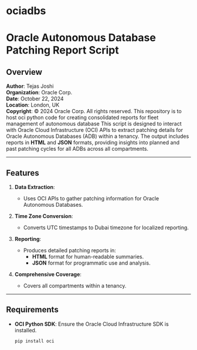 # ociadbs
# Oracle Autonomous Database Patching Report Script

## Overview
**Author**: Tejas Joshi  
**Organization**: Oracle Corp.  
**Date**: October 22, 2024  
**Location**: London, UK  
**Copyright**: © 2024 Oracle Corp. All rights reserved.
This repository is to host oci python code for creating consolidated reports for fleet management of autonomous database
This script is designed to interact with Oracle Cloud Infrastructure (OCI) APIs to extract patching details for Oracle Autonomous Databases (ADB) within a tenancy. The output includes reports in **HTML** and **JSON** formats, providing insights into planned and past patching cycles for all ADBs across all compartments.

---

## Features

1. **Data Extraction**:
   - Uses OCI APIs to gather patching information for Oracle Autonomous Databases.

2. **Time Zone Conversion**:
   - Converts UTC timestamps to Dubai timezone for localized reporting.

3. **Reporting**:
   - Produces detailed patching reports in:
     - **HTML** format for human-readable summaries.
     - **JSON** format for programmatic use and analysis.

4. **Comprehensive Coverage**:
   - Covers all compartments within a tenancy.

---

## Requirements

- **OCI Python SDK**: Ensure the Oracle Cloud Infrastructure SDK is installed.  
  ```bash
  pip install oci
